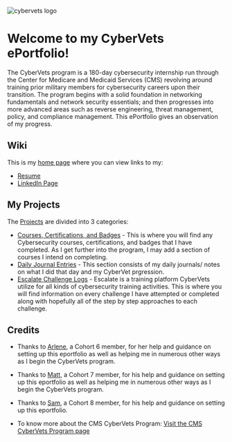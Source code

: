 ![cybervets logo](https://user-images.githubusercontent.com/106772010/172212327-7a90e3a5-cf54-4ff4-b372-71422c2941fd.jpg)
# Welcome to my CyberVets ePortfolio!
The CyberVets program is a 180-day cybersecurity internship run through the Center for Medicare and Medicaid Services (CMS) revolving around training prior military members for cybersecurity careers upon their transition. The program begins with a solid foundation in networking fundamentals and network security essentials; and then progresses into more advanced areas such as reverse engineering, threat management, policy, and compliance management. This ePortfolio  gives an observation of my progress. 

## Wiki
This is my [home page](https://github.com/brancheac1/CyberVets_ePortfolio/wiki) where you can view links to my:
* [Resume](https://github.com/brancheac1/CyberVets_ePortfolio/wiki/Resume) 
* [LinkedIn Page](https://www.linkedin.com/in/aurelia-c-branch-e-94241067/) 


## My Projects
The [Projects](https://github.com/brancheac1?tab=projects&type=beta) are divided into 3 categories:
* [Courses, Certifications, and Badges](https://github.com/users/brancheac1/projects/2) - This is where you will find any Cybersecurity courses, certifications, and badges that I have completed. As I get further into the program, I may add a section of courses I intend on completing. 
* [Daily Journal Entries](https://github.com/users/brancheac1/projects/1) - This section consists of my daily journals/ notes on what I did that day and my CyberVet prgression.
* [Escalate Challenge Logs](https://github.com/users/brancheac1/projects/3) - Escalate is a training platform CyberVets utilize for all kinds of cybersecurity training activities. This is where you will find information on every challenge I have attempted or completed along with hopefully all of the step by step approaches to each challenge.  

## Credits

* Thanks to [Arlene](https://github.com/apinste/CyberVets_ePortfolio), a Cohort 6 member, for her help and guidance on setting up this eportfolio as well as helping me in numerous other ways as I begin the CyberVets program.
* Thanks to [Matt](https://github.com/ellismj/CyberVets-ePortfolio), a Cohort 7 member, for his help and guidance on setting up this eportfolio as well as helping me in numerous other ways as I begin the CyberVets program.
* Thanks to [Sam](https://github.com/SamuelMc24/CyberVets-ePortfolio), a Cohort 8 member, for his help and guidance on setting up this eportfolio.

* To know more about the CMS CyberVets Program: [Visit the CMS CyberVets Program page](https://www.cms.gov/about-cms/careers-cms/cms-cybervets-program) 

